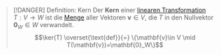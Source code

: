 > [!DANGER] Definition: Kern
> Der **Kern** einer [linearen Transformation](Lineare%20Transformation.md) $T: V\to W$ ist die [Menge](../../../Mengenlehre/Menge.md) aller Vektoren $\mathbf{v}\in V$, die $T$ in den Nullvektor $\mathbf{0}_W\in W$ verwandelt.
> $$\ker(T) \overset{\text{def}}{=} \{\mathbf{v}\in V \mid T(\mathbf{v})=\mathbf{0}_W\}$$